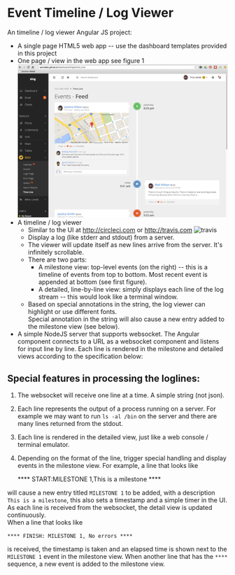 # Event Timeline / Log Viewer

An timeline / log viewer Angular JS project:

+ A single page HTML5 web app -- use the dashboard templates provided in this project
+ One page / view in the web app see figure 1 ![Dashboard template](/requirements/dashboard_template1.png)
+ A timeline / log viewer
  + Similar to the UI at http://circleci.com or http://travis.com ![travis](https://travis-ci-org.global.ssl.fastly.net/images/landing-page/laptop-591d440305820f085b038882c820f3fe.png)
  + Display a log (like stderr and stdout) from a server.
  + The viewer will update itself as new lines arrive from the server.  It's infinitely scrollable.
  + There are two parts:
    + A milestone view: top-level events (on the right) -- this is a timeline of events from top to bottom.  Most recent event is appended at bottom (see first figure).
    + A detailed, line-by-line view: simply displays each line of the log stream -- this would look like a terminal window.
  + Based on special annotations in the string, the log viewer can highlight or use different fonts.  
Special annotation in the string will also cause a new entry added to the milestone view (see below).
+ A simple NodeJS server that supports websocket.  The Angular component connects to a URL as a websocket component and listens for input line by line.  Each line is rendered in the milestone and detailed views according to the specification below:


## Special features in processing the loglines:

1. The websocket will receive one line at a time.  A simple string (not json).
2. Each line represents the output of a process running on a server.  For example we may want to run `ls -al /bin` on the server and there are many lines returned from the stdout.
3. Each line is rendered in the detailed view, just like a web console / terminal emulator.
4. Depending on the format of the line, trigger special handling and display events in the milestone view.
For example, a line that looks like 

    **** START:MILESTONE 1,This is a milestone **** 

will cause a new entry titled `MILESTONE 1` to be added, with a description `This is a milestone`, this also sets a timestamp and a simple timer in the UI.  
As each line is received from the websocket, the detail view is updated continuously.  
When a line that looks like 

    **** FINISH: MILESTONE 1, No errors ****

is received, the timestamp is taken and an elapsed time is shown next to the `MILESTONE 1` event in the milestone view.  When another line that has the `****` sequence, a new event is added to the milestone view.






